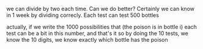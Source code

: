 we can divide by two each time.
Can we do better? Certainly
we can know in 1 week by dividing correcly. Each test can test 500 bottles

actually, if we write the 1000 possibilities that (the poison is in bottle i)
each test can be a bit in this number, and that's it
so by doing the 10 tests, we know the 10 digits, we know exactly which bottle has the poison

